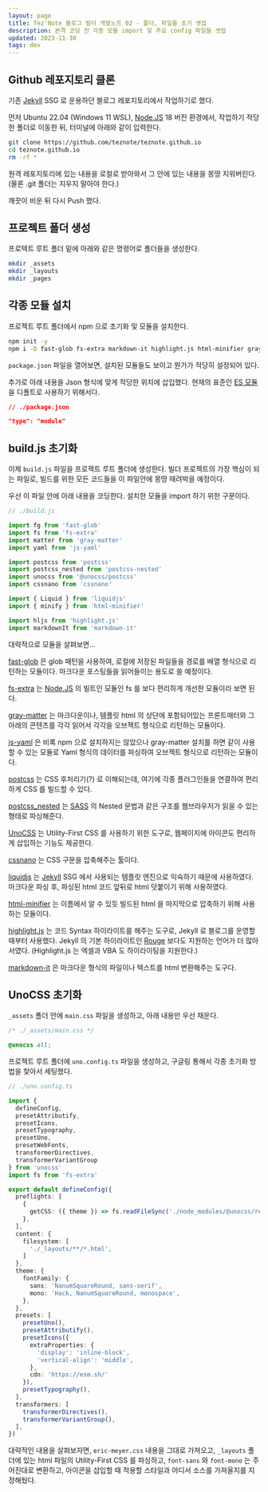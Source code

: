 ```yaml
---
layout: page
title: Tez'Note 블로그 빌더 개발노트 02 - 폴더, 파일들 초기 셋업
description: 본격 코딩 전 각종 모듈 import 및 주요 config 파일들 셋업
updated: 2023-11-30
tags: dev
---
```


## Github 레포지토리 클론

기존 [Jekyll](https://jekyllrb-ko.github.io/) SSG 로 운용하던 블로그 레포지토리에서 작업하기로 했다.

먼저 Ubuntu 22.04 (Windows 11 WSL), [Node.JS](https://nodejs.org/en) 18 버전 환경에서, 작업하기 적당한 폴더로 이동한 뒤, 터미널에 아래와 같이 입력한다.

```bash
git clone https://github.com/teznote/teznote.github.io
cd teznote.github.io
rm -rf *
```

원격 레포지토리에 있는 내용을 로컬로 받아와서 그 안에 있는 내용을 몽땅 지워버린다. (물론 .git 폴더는 지우지 말아야 한다.)

깨끗이 비운 뒤 다시 Push 했다.

## 프로젝트 폴더 생성

프로텍트 루트 폴더 밑에 아래와 같은 명령어로 폴더들을 생성한다.

```bash
mkdir _assets
mkdir _layouts
mkdir _pages
```
## 각종 모듈 설치

프로젝트 루트 폴더에서 npm 으로 초기화 및 모듈을 설치한다.

```bash
npm init -y
npm i -D fast-glob fs-extra markdown-it highlight.js html-minifier gray-matter liquidjs postcss postcss-nested unocss cssnano
```

`package.json` 파일을 열어보면, 설치된 모듈들도 보이고 뭔가가 적당히 설정되어 있다.

추가로 아래 내용을 Json 형식에 맞게 적당한 위치에 삽입했다. 현재의 표준인 [ES 모듈](https://developer.mozilla.org/ko/docs/Web/JavaScript/Guide/Modules)을 디폴트로 사용하기 위해서다.

```json
// ./package.json

"type": "module"
```

## build.js 초기화

이제 `build.js` 파일을 프로젝트 루트 폴더에 생성한다. 빌더 프로젝트의 가장 핵심이 되는 파일로, 빌드를 위한 모든 코드들을 이 파일안에 몽땅 때려박을 예정이다.

우선 이 파일 안에 아래 내용을 코딩한다. 설치한 모듈을 import 하기 위한 구문이다.

```js
// ./build.js

import fg from 'fast-glob'
import fs from 'fs-extra'
import matter from 'gray-matter'
import yaml from 'js-yaml'

import postcss from 'postcss'
import postcss_nested from 'postcss-nested'
import unocss from '@unocss/postcss'
import cssnano from 'cssnano'

import { Liquid } from 'liquidjs'
import { minify } from 'html-minifier'

import hljs from 'highlight.js'
import markdownIt from 'markdown-it'
```

대략적으로 모듈을 살펴보면...

[fast-glob](https://github.com/mrmlnc/fast-glob#readme) 은 glob 패턴을 사용하여, 로컬에 저장된 파일들을 경로를 배열 형식으로 리턴하는 모듈이다. 마크다운 포스팅들을 읽어들이는 용도로 쓸 예정이다.

[fs-extra](https://github.com/jprichardson/node-fs-extra) 는 [Node.JS](https://nodejs.org/en) 의 빌트인 모듈인 fs 를 보다 편리하게 개선한 모듈이라 보면 된다.

[gray-matter](https://github.com/jonschlinkert/gray-matter) 는 마크다운이나, 템플릿 html 의 상단에 포함되어있는 프론트매터와 그 아래의 콘텐츠를 각각 읽어서 각각을 오브젝트 형식으로 리턴하는 모듈이다.

[js-yaml](github.com/nodeca/js-yaml#readme) 은 비록 npm 으로 설치하지는 않았으나 gray-matter 설치를 하면 같이 사용할 수 있는 모듈로 Yaml 형식의 데이터를 파싱하여 오브젝트 형식으로 리턴하는 모듈이다.

[postcss](https://postcss.org/) 는 CSS 후처리기(?) 로 이해되는데, 여기에 각종 플러그인들을 연결하여 편리하게 CSS 를 빌드할 수 있다.

[postcss_nested](https://github.com/postcss/postcss-nested#readme) 는 [SASS](https://sass-lang.com/) 의 Nested 문법과 같은 구조를 웹브라우저가 읽을 수 있는 형태로 파싱해준다.

[UnoCSS](https://unocss.dev/) 는 Utility-First CSS 를 사용하기 위한 도구로, 웹페이지에 아이콘도 편리하게 삽입하는 기능도 제공한다.

[cssnano](https://github.com/cssnano/cssnano) 는 CSS 구문을 압축해주는 툴이다.

[liquidjs](https://liquidjs.com/) 는 [Jekyll](http://jekyllrb-ko.github.io/) SSG 에서 사용되는 템플릿 엔진으로 익숙하기 때문에 사용하였다. 마크다운 파싱 후, 파싱된 html 코드 앞뒤로 html 덧붙이기 위해 사용하였다.

[html-minifier](https://github.com/kangax/html-minifier) 는 이름에서 알 수 있듯 빌드된 html 을 마지막으로 압축하기 위해 사용하는 모듈이다.

[highlight.js](https://highlightjs.org/) 는 코드 Syntax 하이라이트를 해주는 도구로, Jekyll 로 블로그를 운영할 때부터 사용했다. Jekyll 의 기본 하이라이트인 [Rouge](https://github.com/rouge-ruby/rouge) 보다도 지원하는 언어가 더 많아서였다. (Highlight.js 는 엑셀과 VBA 도 하이라이팅을 지원한다.)

[markdown-it](https://github.com/markdown-it/markdown-it#readme) 은 마크다운 형식의 파일이나 텍스트를 html 변환해주는 도구다.

## UnoCSS 초기화

`_assets` 폴더 안에 `main.css` 파일을 생성하고, 아래 내용만 우선 채운다.

```css
/* ./_assets/main.css */

@unocss all;
```

프로젝트 루트 폴더에 `uno.config.ts` 파일을 생성하고, 구글링 통해서 각종 초기화 방법을 찾아서 세팅했다.

```typescript
// ./uno.config.ts

import {
  defineConfig,
  presetAttributify,
  presetIcons,
  presetTypography,
  presetUno,
  presetWebFonts,
  transformerDirectives,
  transformerVariantGroup
} from 'unocss'
import fs from 'fs-extra'

export default defineConfig({
  preflights: [
    {
      getCSS: ({ theme }) => fs.readFileSync('./node_modules/@unocss/reset/eric-meyer.css', 'utf-8'),
    },
  ],
  content: {
    filesystem: [
      './_layouts/**/*.html',
    ]
  },
  theme: {
    fontFamily: {
      sans: 'NanumSquareRound, sans-serif',
      mono: 'Hack, NanumSquareRound, monospace',
    },
  },
  presets: [
    presetUno(),
    presetAttributify(),
    presetIcons({
      extraProperties: {
        'display': 'inline-block',
        'vertical-align': 'middle',
      },
      cdn: 'https://esm.sh/'
    }),
    presetTypography(),
  ],
  transformers: [
    transformerDirectives(),
    transformerVariantGroup(),
  ],
})

```

대략적인 내용을 살펴보자면, `eric-meyer.css` 내용을 그대로 가져오고, `_layouts` 폴더에 있는 html 파일의 Utility-First CSS 를 파싱하고, `font-sans` 와 `font-mono` 는 주어진대로 변환하고, 아이콘을 삽입할 때 적용할 스타일과 어디서 소스를 가져올지를 지정해뒀다. 
